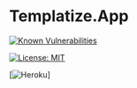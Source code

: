 # Templatize.App


[![Known Vulnerabilities](https://snyk.io/test/github/templatize-app/templatize/badge.svg?targetFile=templatize-front-end/package.json)](https://snyk.io/test/github/templatize-app/templatize)

[![License: MIT](https://img.shields.io/badge/License-MIT-yellow.svg)](https://opensource.org/licenses/MIT)

[![Heroku](heroku-badge.herokuapp.com/?app=templatize-app)]